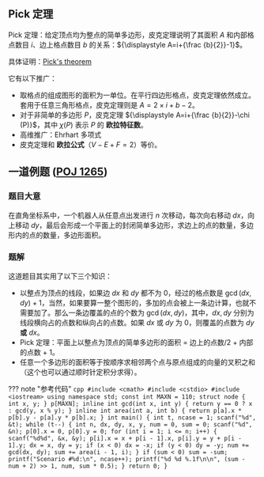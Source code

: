 ## Pick 定理

Pick 定理：给定顶点均为整点的简单多边形，皮克定理说明了其面积 ${\displaystyle A}$ 和内部格点数目 ${\displaystyle i}$、边上格点数目 ${\displaystyle b}$ 的关系：${\displaystyle A=i+{\frac {b}{2}}-1}$。

具体证明：[Pick's theorem](https://en.wikipedia.org/wiki/Pick%27s_theorem)

它有以下推广：

- 取格点的组成图形的面积为一单位。在平行四边形格点，皮克定理依然成立。套用于任意三角形格点，皮克定理则是 ${\displaystyle A=2 \times i+b-2}$。
- 对于非简单的多边形 ${\displaystyle P}$，皮克定理 ${\displaystyle A=i+{\frac {b}{2}}-\chi (P)}$，其中 ${\displaystyle \chi (P)}$ 表示 ${\displaystyle P}$ 的 **欧拉特征数**。
- 高维推广：Ehrhart 多项式
- 皮克定理和 **欧拉公式**（${\displaystyle V-E+F=2}$）等价。

## 一道例题 ([POJ 1265](http://poj.org/problem?id=1265))

### 题目大意

在直角坐标系中，一个机器人从任意点出发进行 $\textit{n}$ 次移动，每次向右移动 $\textit{dx}$，向上移动 $\textit{dy}$，最后会形成一个平面上的封闭简单多边形，求边上的点的数量，多边形内的点的数量，多边形面积。

### 题解

这道题目其实用了以下三个知识：

- 以整点为顶点的线段，如果边 $\textit{dx}$ 和 $\textit{dy}$ 都不为 $0$，经过的格点数是 $\gcd(\textit{dx}, \textit{dy}) + 1$，当然，如果要算一整个图形的，多加的点会被上一条边计算，也就不需要加了。那么一条边覆盖的点的个数为 $\gcd(\textit{dx},\textit{dy})$，其中，$\textit{dx},\textit{dy}$ 分别为线段横向占的点数和纵向占的点数。如果 $\textit{dx}$ 或 $\textit{dy}$ 为 $0$，则覆盖的点数为 $\textit{dy}$ **或** $\textit{dx}$。
- Pick 定理：平面上以整点为顶点的简单多边形的面积 = 边上的点数/2 + 内部的点数 + 1。
- 任意一个多边形的面积等于按顺序求相邻两个点与原点组成的向量的叉积之和（这个也可以通过顺时针定积分求得）。

??? note "参考代码"
    ```cpp
    #include <cmath>
    #include <cstdio>
    #include <iostream>
    using namespace std;
    const int MAXN = 110;
    struct node {
      int x, y;
    } p[MAXN];
    inline int gcd(int x, int y) { return y == 0 ? x : gcd(y, x % y); }
    inline int area(int a, int b) { return p[a].x * p[b].y - p[a].y * p[b].x; }
    int main() {
      int t, ncase = 1;
      scanf("%d", &t);
      while (t--) {
        int n, dx, dy, x, y, num = 0, sum = 0;
        scanf("%d", &n);
        p[0].x = 0, p[0].y = 0;
        for (int i = 1; i <= n; i++) {
          scanf("%d%d", &x, &y);
          p[i].x = x + p[i - 1].x, p[i].y = y + p[i - 1].y;
          dx = x, dy = y;
          if (x < 0) dx = -x;
          if (y < 0) dy = -y;
          num += gcd(dx, dy);
          sum += area(i - 1, i);
        }
        if (sum < 0) sum = -sum;
        printf("Scenario #%d:\n", ncase++);
        printf("%d %d %.1f\n\n", (sum - num + 2) >> 1, num, sum * 0.5);
      }
      return 0;
    }
    ```
